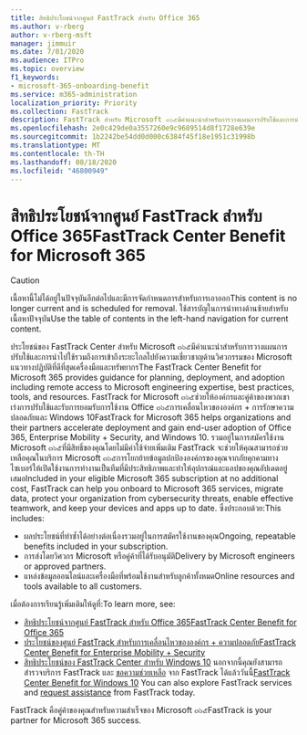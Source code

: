 ```yaml
---
title: สิทธิประโยชน์จากศูนย์ FastTrack สำหรับ Office 365
ms.author: v-rberg
author: v-rberg-msft
manager: jimmuir
ms.date: 7/01/2020
ms.audience: ITPro
ms.topic: overview
f1_keywords:
- microsoft-365-onboarding-benefit
ms.service: m365-administration
localization_priority: Priority
ms.collection: FastTrack
description: FastTrack สำหรับ Microsoft ๓๖๕มีคำแนะนำสำหรับการวางแผนการปรับใช้และการนำไปใช้รวมถึงการเข้าถึงระยะไกลไปยังความเชี่ยวชาญด้านวิศวกรรมของ Microsoft แนวทางปฏิบัติที่ดีที่สุดเครื่องมือและทรัพยากร FastTrack สำหรับ Microsoft ๓๖๕ช่วยให้องค์กรและคู่ค้าของพวกเขาเร่งการปรับใช้และรับการปรับใช้ Office ๓๖๕, Windows 10 และการเคลื่อนไหวขององค์กร + ความปลอดภัย
ms.openlocfilehash: 2e0c429de0a3557260e9c9689514d8f1728e639e
ms.sourcegitcommit: 1b2242be54dd0d000c6384f45f18e1951c31998b
ms.translationtype: MT
ms.contentlocale: th-TH
ms.lasthandoff: 08/18/2020
ms.locfileid: "46800949"
---
```

# <a name="fasttrack-center-benefit-for-microsoft-365"></a><span data-ttu-id="048d3-104">สิทธิประโยชน์จากศูนย์ FastTrack สำหรับ Office 365</span><span class="sxs-lookup"><span data-stu-id="048d3-104">FastTrack Center Benefit for Microsoft 365</span></span>

> [!CAUTION]
> <span data-ttu-id="048d3-105">เนื้อหานี้ไม่ได้อยู่ในปัจจุบันอีกต่อไปและมีการจัดกำหนดการสำหรับการเอาออก</span><span class="sxs-lookup"><span data-stu-id="048d3-105">This content is no longer current and is scheduled for removal.</span></span> <span data-ttu-id="048d3-106">ใช้สารบัญในการนำทางด้านซ้ายสำหรับเนื้อหาปัจจุบัน</span><span class="sxs-lookup"><span data-stu-id="048d3-106">Use the table of contents in the left-hand navigation for current content.</span></span>

<span data-ttu-id="048d3-107">ประโยชน์ของ FastTrack Center สำหรับ Microsoft ๓๖๕มีคำแนะนำสำหรับการวางแผนการปรับใช้และการนำไปใช้รวมถึงการเข้าถึงระยะไกลไปยังความเชี่ยวชาญด้านวิศวกรรมของ Microsoft แนวทางปฏิบัติที่ดีที่สุดเครื่องมือและทรัพยากร</span><span class="sxs-lookup"><span data-stu-id="048d3-107">The FastTrack Center Benefit for Microsoft 365 provides guidance for planning, deployment, and adoption including remote access to Microsoft engineering expertise, best practices, tools, and resources.</span></span> <span data-ttu-id="048d3-108">FastTrack for Microsoft ๓๖๕ช่วยให้องค์กรและคู่ค้าของพวกเขาเร่งการปรับใช้และรับการยอมรับการใช้งาน Office ๓๖๕การเคลื่อนไหวขององค์กร + การรักษาความปลอดภัยและ Windows 10</span><span class="sxs-lookup"><span data-stu-id="048d3-108">FastTrack for Microsoft 365 helps organizations and their partners accelerate deployment and gain end-user adoption of Office 365, Enterprise Mobility + Security, and Windows 10.</span></span> <span data-ttu-id="048d3-109">รวมอยู่ในการสมัครใช้งาน Microsoft ๓๖๕ที่มีสิทธิ์ของคุณโดยไม่มีค่าใช้จ่ายเพิ่มเติม FastTrack จะช่วยให้คุณสามารถช่วยเหลือคุณในบริการ Microsoft ๓๖๕การโยกย้ายข้อมูลปกป้ององค์กรของคุณจากภัยคุกคามทางไซเบอร์ให้เปิดใช้งานการทำงานเป็นทีมที่มีประสิทธิภาพและทำให้อุปกรณ์และแอปของคุณอัปเดตอยู่เสมอ</span><span class="sxs-lookup"><span data-stu-id="048d3-109">Included in your eligible Microsoft 365 subscription at no additional cost, FastTrack can help you onboard to Microsoft 365 services, migrate data, protect your organization from cybersecurity threats, enable effective teamwork, and keep your devices and apps up to date.</span></span> <span data-ttu-id="048d3-110">ซึ่งประกอบด้วย:</span><span class="sxs-lookup"><span data-stu-id="048d3-110">This includes:</span></span>

- <span data-ttu-id="048d3-111">ผลประโยชน์ที่ทำซ้ำได้อย่างต่อเนื่องรวมอยู่ในการสมัครใช้งานของคุณ</span><span class="sxs-lookup"><span data-stu-id="048d3-111">Ongoing, repeatable benefits included in your subscription.</span></span>
- <span data-ttu-id="048d3-112">การส่งโดยวิศวกร Microsoft หรือคู่ค้าที่ได้รับอนุมัติ</span><span class="sxs-lookup"><span data-stu-id="048d3-112">Delivery by Microsoft engineers or approved partners.</span></span>
- <span data-ttu-id="048d3-113">แหล่งข้อมูลออนไลน์และเครื่องมือที่พร้อมใช้งานสำหรับลูกค้าทั้งหมด</span><span class="sxs-lookup"><span data-stu-id="048d3-113">Online resources and tools available to all customers.</span></span>
  
<span data-ttu-id="048d3-114">เมื่อต้องการเรียนรู้เพิ่มเติมให้ดูที่:</span><span class="sxs-lookup"><span data-stu-id="048d3-114">To learn more, see:</span></span>

- [<span data-ttu-id="048d3-115">สิทธิประโยชน์จากศูนย์ FastTrack สำหรับ Office 365</span><span class="sxs-lookup"><span data-stu-id="048d3-115">FastTrack Center Benefit for Office 365</span></span>](O365-fasttrack-benefit-for-office-365.md) 
- [<span data-ttu-id="048d3-116">ประโยชน์ของศูนย์ FastTrack สำหรับการเคลื่อนไหวขององค์กร + ความปลอดภัย</span><span class="sxs-lookup"><span data-stu-id="048d3-116">FastTrack Center Benefit for Enterprise Mobility + Security</span></span>](EMS-fasttrack-benefit-for-EMS.md)
- <span data-ttu-id="048d3-117">[สิทธิประโยชน์ของ FastTrack Center สำหรับ Windows 10](Win-10-fasttrack-benefit-for-Windows-10.md) นอกจากนี้คุณยังสามารถสำรวจบริการ FastTrack และ [ขอความช่วยเหลือ](https://go.microsoft.com/fwlink/p/?LinkId=2003903) จาก FastTrack ได้แล้ววันนี้</span><span class="sxs-lookup"><span data-stu-id="048d3-117">[FastTrack Center Benefit for Windows 10](Win-10-fasttrack-benefit-for-Windows-10.md) You can also explore FastTrack services and [request assistance](https://go.microsoft.com/fwlink/p/?LinkId=2003903) from FastTrack today.</span></span>

<span data-ttu-id="048d3-118">FastTrack คือคู่ค้าของคุณสำหรับความสำเร็จของ Microsoft ๓๖๕</span><span class="sxs-lookup"><span data-stu-id="048d3-118">FastTrack is your partner for Microsoft 365 success.</span></span>
  